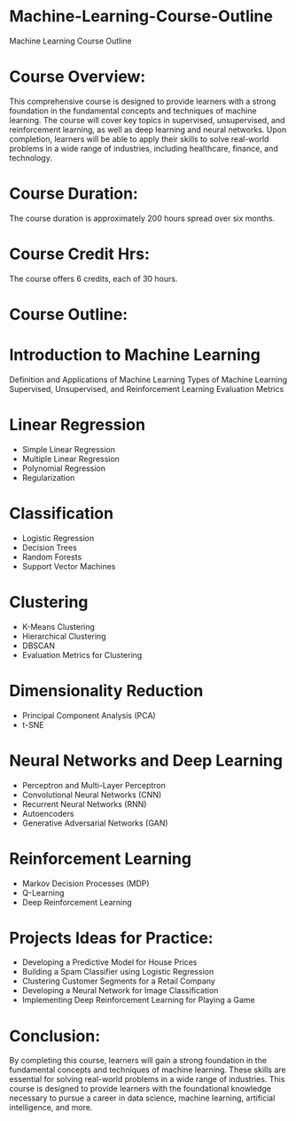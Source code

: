 # Machine-Learning-Course-Outline
Machine Learning Course Outline

# Course Overview:

This comprehensive course is designed to provide learners with a strong foundation in the fundamental concepts and techniques of machine learning. The course will cover key topics in supervised, unsupervised, and reinforcement learning, as well as deep learning and neural networks. Upon completion, learners will be able to apply their skills to solve real-world problems in a wide range of industries, including healthcare, finance, and technology.

# Course Duration:

The course duration is approximately 200 hours spread over six months.

# Course Credit Hrs:

The course offers 6 credits, each of 30 hours.

# Course Outline:

# Introduction to Machine Learning

Definition and Applications of Machine Learning
Types of Machine Learning
Supervised, Unsupervised, and Reinforcement Learning
Evaluation Metrics

# Linear Regression

- Simple Linear Regression
- Multiple Linear Regression
- Polynomial Regression
- Regularization

# Classification

- Logistic Regression
- Decision Trees
- Random Forests
- Support Vector Machines

# Clustering

- K-Means Clustering
- Hierarchical Clustering
- DBSCAN
- Evaluation Metrics for Clustering

# Dimensionality Reduction

- Principal Component Analysis (PCA)
- t-SNE

# Neural Networks and Deep Learning

- Perceptron and Multi-Layer Perceptron
- Convolutional Neural Networks (CNN)
- Recurrent Neural Networks (RNN)
- Autoencoders
- Generative Adversarial Networks (GAN)

# Reinforcement Learning

- Markov Decision Processes (MDP)
- Q-Learning
- Deep Reinforcement Learning

# Projects Ideas for Practice:

- Developing a Predictive Model for House Prices
- Building a Spam Classifier using Logistic Regression
- Clustering Customer Segments for a Retail Company
- Developing a Neural Network for Image Classification
- Implementing Deep Reinforcement Learning for Playing a Game

# Conclusion:

By completing this course, learners will gain a strong foundation in the fundamental concepts and techniques of machine learning. These skills are essential for solving real-world problems in a wide range of industries. This course is designed to provide learners with the foundational knowledge necessary to pursue a career in data science, machine learning, artificial intelligence, and more.
